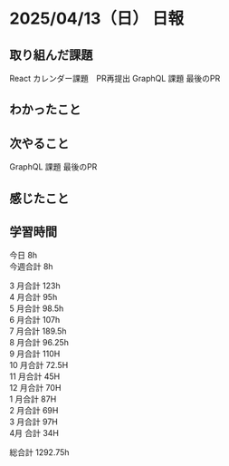 # 2025/04/13（日） 日報

## 取り組んだ課題
React カレンダー課題　PR再提出
GraphQL 課題 最後のPR 

## わかったこと


## 次やること
GraphQL 課題 最後のPR 

## 感じたこと


## 学習時間

今日 8h
<br />
今週合計 8h
<br />

3 月合計 123h
<br />
4 月合計 95h
<br />
5 月合計 98.5h
<br />
6 月合計 107h
<br />
7 月合計 189.5h
<br />
8 月合計 96.25h
<br />
9 月合計 110H
<br />
10 月合計 72.5H
<br />
11 月合計 45H
<br />
12 月合計 70H
<br />
1 月合計 87H
<br />
2 月合計 69H
<br />
3 月合計 97H
<br />
4月 合計 34H

総合計 1292.75h
